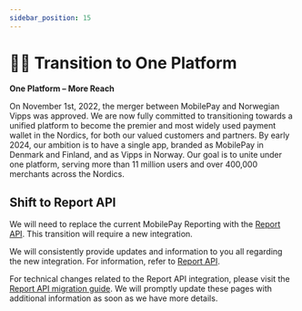 ```yaml
---
sidebar_position: 15
---
```


# 🧡💙 Transition to One Platform 

**One Platform – More Reach**

On November 1st, 2022, the merger between MobilePay and Norwegian Vipps was approved. We are now fully committed to transitioning towards a unified platform to become the premier and most widely used payment wallet in the Nordics, for both our valued customers and partners. By early 2024, our ambition is to have a single app, branded as MobilePay in Denmark and Finland, and as Vipps in Norway. Our goal is to unite under one platform, serving more than 11 million users and over 400,000 merchants across the Nordics.

## Shift to Report API  

We will need to replace the current MobilePay Reporting with the [Report API](https://developer.vippsmobilepay.com/docs/APIs/report-api/). This transition will require a new integration.

We will consistently provide updates and information to you all regarding the new integration. For information, refer to [Report API]( https://developer.vippsmobilepay.com/docs/APIs/report-api/).   

For technical changes related to the Report API integration, please visit the [Report API migration guide](https://developer.vippsmobilepay.com/docs/mp-migration-guide/reporting/). We will promptly update these pages with additional information as soon as we have more details.
